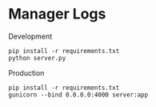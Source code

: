 # Manager Logs

Development

````
pip install -r requirements.txt
python server.py
````

Production

````
pip install -r requirements.txt
gunicorn --bind 0.0.0.0:4000 server:app
````